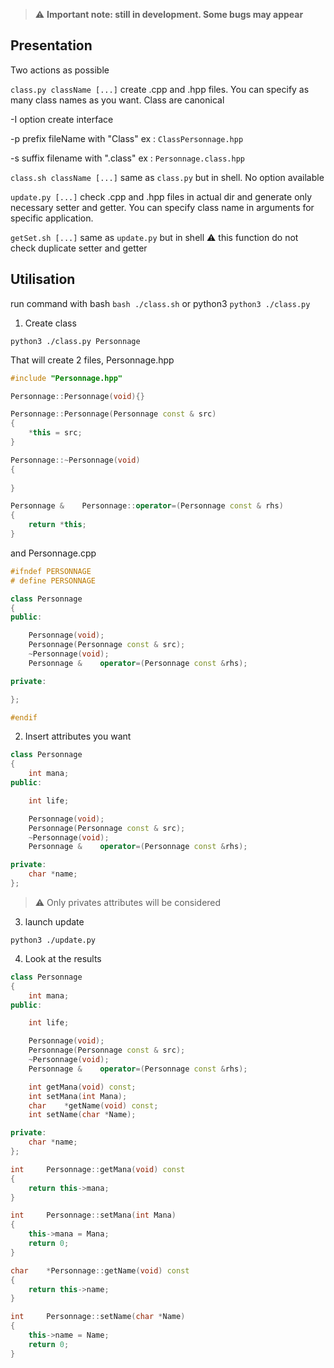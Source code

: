 > :warning: **Important note: still in development. Some bugs may appear**

## Presentation

Two actions as possible

`class.py className [...]` create .cpp and .hpp files. You can specify as many class names as you want. Class are canonical

-I option create interface

-p prefix fileName with "Class" ex : `ClassPersonnage.hpp`

-s suffix filename with ".class" ex : `Personnage.class.hpp` 

`class.sh className [...]` same as `class.py` but in shell. No option available

`update.py [...]` check .cpp and .hpp files in actual dir and generate only necessary setter and getter. You can specify class name in arguments for specific application.

`getSet.sh [...]` same as `update.py` but in shell :warning: this function do not check duplicate setter and getter

## Utilisation

run command with bash `bash ./class.sh`
or python3 `python3 ./class.py`

1. Create class

```
python3 ./class.py Personnage
```

That will create 2 files, Personnage.hpp
```cpp
#include "Personnage.hpp"

Personnage::Personnage(void){}

Personnage::Personnage(Personnage const & src)
{
	*this = src;
}

Personnage::~Personnage(void)
{
	
}

Personnage &	Personnage::operator=(Personnage const & rhs)
{
	return *this;
}
```
and Personnage.cpp
```cpp
#ifndef PERSONNAGE
# define PERSONNAGE

class Personnage
{
public:

	Personnage(void);
	Personnage(Personnage const & src);
	~Personnage(void);
	Personnage &	operator=(Personnage const &rhs);

private:

};

#endif

```

2. Insert attributes you want
```cpp
class Personnage
{
	int mana;
public:

	int life;

	Personnage(void);
	Personnage(Personnage const & src);
	~Personnage(void);
	Personnage &	operator=(Personnage const &rhs);

private:
	char *name;
};
```
> :warning: Only privates attributes will be considered

3. launch update
```
python3 ./update.py
```
4. Look at the results
```cpp
class Personnage
{
	int mana;
public:

	int life;

	Personnage(void);
	Personnage(Personnage const & src);
	~Personnage(void);
	Personnage &	operator=(Personnage const &rhs);

	int	getMana(void) const;
	int	setMana(int Mana);
	char	*getName(void) const;
	int	setName(char *Name);

private:
	char *name;
};
```
```cpp
int		Personnage::getMana(void) const
{
	return this->mana;
}

int		Personnage::setMana(int Mana)
{
	this->mana = Mana;
	return 0;
}

char	*Personnage::getName(void) const
{
	return this->name;
}

int		Personnage::setName(char *Name)
{
	this->name = Name;
	return 0;
}
```
